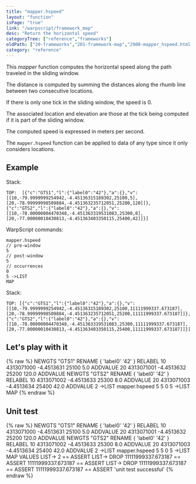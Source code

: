 ```yaml
---
title: "mapper.hspeed"
layout: "function"
isPage: "true"
link: "/warpscript/framework_map"
desc: "Return the horizontal speed"
categoryTree: ["reference","frameworks"]
oldPath: ["20-frameworks","201-framework-map","2900-mapper_hspeed.html.md"]
category: "reference"
---
```

 

This *mapper* function computes the horizontal speed along the path traveled in the sliding window.

The distance is computed by summing the distances along the rhumb line between two consecutive locations.

If there is only one tick in the sliding window, the speed is 0.

The associated location and elevation are those at the tick being computed if it is part of the sliding window.

The computed speed is expressed in meters per second.

The `mapper.hspeed` function can be applied to data of any type since it only considers locations.

## Example ##

Stack:

    TOP:  [{"c":"GTS1","l":{"label0":"42"},"a":{},"v":[[10,-79.9999999254942,-4.45136315189302,25100,5],[20,-78.99999998509884,-4.451363235712051,25200,120]]},{"c":"GTS2","l":{"label0":"42"},"a":{},"v":[[10,-78.00000004470348,-4.451363319531083,25300,8],[20,-77.00000010430813,-4.451363403350115,25400,42]]}]

WarpScript commands:

    mapper.hspeed
    // pre-window
    5
    // post-window
    5
    // occurrences
    0
    5 ->LIST
    MAP

Stack: 

    TOP: [{"c":"GTS1","l":{"label0":"42"},"a":{},"v":[[10,-79.9999999254942,-4.45136315189302,25100,11111999337.673187],[20,-78.99999998509884,-4.451363235712051,25200,11111999337.673187]]},{"c":"GTS2","l":{"label0":"42"},"a":{},"v":[[10,-78.00000004470348,-4.451363319531083,25300,11111999337.673187],[20,-77.00000010430813,-4.451363403350115,25400,11111999337.673187]]}]

## Let's play with it ##

{% raw %}
<warp10-warpscript-widget>NEWGTS "GTS1" RENAME 
{ 'label0' '42' } RELABEL
10 4313071000 -4.4513631 25100 5.0 ADDVALUE
20 4313071001 -4.4513632 25200 120.0 ADDVALUE 
NEWGTS "GTS2" RENAME 
{ 'label0' '42' } RELABEL
10 4313071002 -4.4513633 25300 8.0 ADDVALUE
20 4313071003 -4.4513634 25400 42.0 ADDVALUE 
2 ->LIST 
mapper.hspeed 
5
5
0
5 ->LIST
MAP
</warp10-warpscript-widget>
{% endraw %}

## Unit test ##

{% raw %}
<warp10-warpscript-widget>NEWGTS "GTS1" RENAME 
{ 'label0' '42' } RELABEL
10 4313071000 -4.4513631 25100 5.0 ADDVALUE
20 4313071001 -4.4513632 25200 120.0 ADDVALUE 
NEWGTS "GTS2" RENAME 
{ 'label0' '42' } RELABEL
10 4313071002 -4.4513633 25300 8.0 ADDVALUE
20 4313071003 -4.4513634 25400 42.0 ADDVALUE 
2 ->LIST 
mapper.hspeed 
5
5
0
5 ->LIST
MAP
VALUES LIST->
2 == ASSERT
LIST-> DROP
11111999337.673187 == ASSERT
11111999337.673187 == ASSERT
LIST-> DROP
11111999337.673187 == ASSERT
11111999337.673187 == ASSERT
'unit test successful'
</warp10-warpscript-widget>
{% endraw %}  